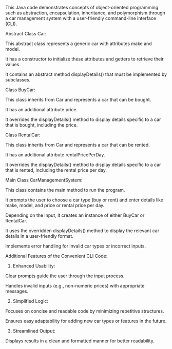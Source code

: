 This Java code demonstrates concepts of object-oriented programming such as abstraction, encapsulation, inheritance, and polymorphism through a car management system with a user-friendly command-line interface (CLI).


Abstract Class Car:

This abstract class represents a generic car with attributes make and model.

It has a constructor to initialize these attributes and getters to retrieve their values.

It contains an abstract method displayDetails() that must be implemented by subclasses.


Class BuyCar:

This class inherits from Car and represents a car that can be bought.

It has an additional attribute price.

It overrides the displayDetails() method to display details specific to a car that is bought, including the price.



Class RentalCar:

This class inherits from Car and represents a car that can be rented.

It has an additional attribute rentalPricePerDay.

It overrides the displayDetails() method to display details specific to a car that is rented, including the rental price per day.



Main Class CarManagementSystem:

This class contains the main method to run the program.

It prompts the user to choose a car type (buy or rent) and enter details like make, model, and price or rental price per day.

Depending on the input, it creates an instance of either BuyCar or RentalCar.

It uses the overridden displayDetails() method to display the relevant car details in a user-friendly format.

Implements error handling for invalid car types or incorrect inputs.



Additional Features of the Convenient CLI Code:

1. Enhanced Usability:

Clear prompts guide the user through the input process.

Handles invalid inputs (e.g., non-numeric prices) with appropriate messages.



2. Simplified Logic:

Focuses on concise and readable code by minimizing repetitive structures.

Ensures easy adaptability for adding new car types or features in the future.



3. Streamlined Output:

Displays results in a clean and formatted manner for better readability.
